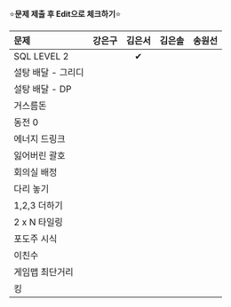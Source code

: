⭐**문제 제출 후 Edit으로 체크하기**⭐

|문제             |강은구|김은서|김은솔|송원선|
|:----------------|:----:|:----:|:----:|:----:|
|SQL LEVEL 2      |      | ✔  |      |      |
|설탕 배달 - 그리디|      |    |      |      |
|설탕 배달 - DP    |      |    |      |      |
|거스름돈          |      |    |      |      |
|동전 0            |      |    |      |      |
|에너지 드링크     |      |     |      |      |
|잃어버린 괄호     |      |    |      |      |
|회의실 배정       |      |    |      |      |
|다리 놓기         |      |    |      |      |
|1,2,3 더하기      |      |    |      |      |
|2 x N 타일링      |      |    |      |      |
|포도주 시식       |      |    |      |      |
|이친수            |      |    |      |      |
|게임맵 최단거리    |      |    |      |      |
|킹                |      |    |      |      |
